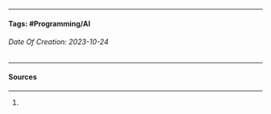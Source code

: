 __________________________________________________________________________
#### **Tags:** #Programming/AI 
###### *Date Of Creation: 2023-10-24*
__________________________________________________________________________


#### Sources
__________________________________________________________________________
1. 